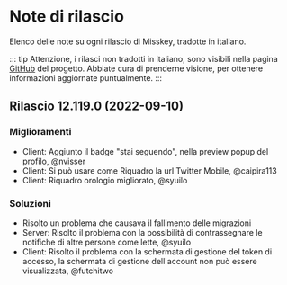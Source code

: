 # Note di rilascio

Elenco delle note su ogni rilascio di Misskey, tradotte in italiano.

::: tip
Attenzione, i rilasci non tradotti in italiano, sono visibili nella pagina [GitHub](https://github.com/misskey-dev/misskey/blob/master/CHANGELOG.md) del progetto. Abbiate cura di prenderne visione, per ottenere informazioni aggiornate puntualmente.
:::

## Rilascio 12.119.0 (2022-09-10)

### Miglioramenti

- Client: Aggiunto il badge "stai seguendo", nella preview popup del profilo, @nvisser
- Client: Si può usare come Riquadro la url Twitter Mobile, @caipira113
- Client: Riquadro orologio migliorato, @syuilo

### Soluzioni

- Risolto un problema che causava il fallimento delle migrazioni
- Server: Risolto il problema con la possibilità di contrassegnare le notifiche di altre persone come lette, @syuilo
- Client: Risolto il problema con la schermata di gestione del token di accesso, la schermata di gestione dell'account non può essere visualizzata, @futchitwo
